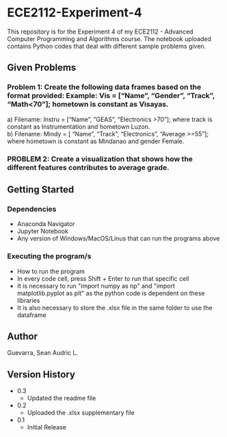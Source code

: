 # ECE2112-Experiment-4

This repository is for the Experiment 4 of my ECE2112 - Advanced Computer Programming and Algorithms course. The notebook uploaded contains Python codes that deal with different sample problems given.

## Given Problems

### Problem 1: Create the following data frames based on the format provided: Example: Vis = [“Name”, “Gender”, “Track”, “Math<70”]; hometown is constant as Visayas.
a) Filename: Instru = [“Name”, “GEAS”, “Electronics >70”]; where track is constant as Instrumentation and hometown Luzon.                              
b) Filename: Mindy = [ “Name”, “Track”, “Electronics”, “Average >=55”]; where hometown is constant as Mindanao and gender Female.

### PROBLEM 2: Create a visualization that shows how the different features contributes to average grade. 
 
## Getting Started

### Dependencies
* Anaconda Navigator
* Jupyter Notebook
* Any version of Windows/MacOS/Linus that can run the programs above

### Executing the program/s
* How to run the program
* In every code cell, press Shift + Enter to run that specific cell
* It is necessary to run "import numpy as np" and "import matplotlib.pyplot as plt" as the python code is dependent on these libraries
* It is also necessary to store the .xlsx file in the same folder to use the dataframe

## Author
Guevarra, Sean Audric L.

## Version History
* 0.3
  * Updated the readme file
* 0.2
  * Uploaded the .xlsx supplementary file
* 0.1
  * Initial Release
  
